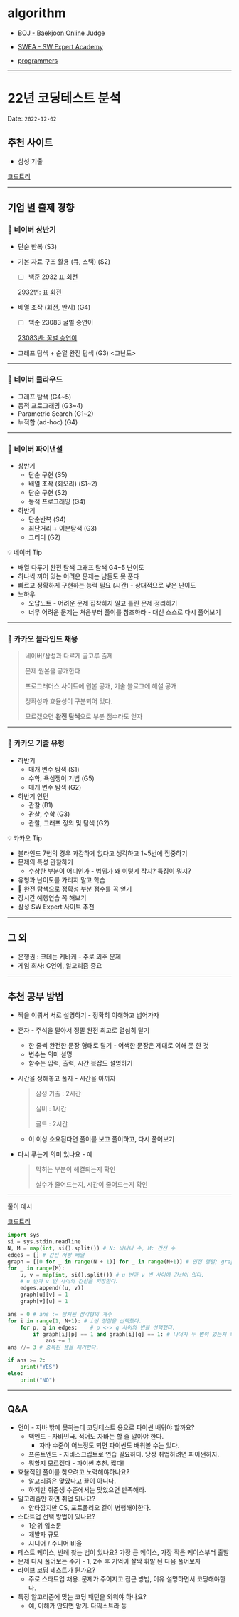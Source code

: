 # algorithm

- [BOJ - Baekjoon Online Judge](https://www.acmicpc.net/)

- [SWEA - SW Expert Academy](https://swexpertacademy.com/main/main.do)

- [programmers](https://school.programmers.co.kr/)

---
# 22년 코딩테스트 분석

Date: `2022-12-02`


## 추천 사이트

- 삼성 기출

[코드트리](https://www.codetree.ai/landing)

---

## 기업 별 출제 경향

### 📗 네이버 상반기

- 단순 반복 (S3)
- 기본 자료 구조 활용 (큐, 스택) (S2)
    - [ ]  백준 2932 표 회전
    
    [2932번: 표 회전](https://www.acmicpc.net/problem/2932)
    
- 배열 조작 (회전, 반사) (G4)
    - [ ]  백준 23083 꿀벌 승연이
    
    [23083번: 꿀벌 승연이](https://www.acmicpc.net/problem/23083)
    
- 그래프 탐색 + 순열 완전 탐색 (G3) <고난도>

---

### 📗 네이버 클라우드

- 그래프 탐색 (G4~5)
- 동적 프로그래밍 (G3~4)
- Parametric Search (G1~2)
- 누적합 (ad-hoc) (G4)

---

### 📗 네이버 파이낸셜

- 상반기
    - 단순 구현 (S5)
    - 배열 조작 (회오리) (S1~2)
    - 단순 구현 (S2)
    - 동적 프로그래밍 (G4)
- 하반기
    - 단순반복 (S4)
    - 최단거리 + 이분탐색 (G3)
    - 그리디 (G2)

<aside>
💡 네이버 Tip

- 배열 다루기 완전 탐색 그래프 탐색 G4~5 난이도
- 하나씩 끼어 있는 어려운 문제는 남들도 못 푼다
- 빠르고 정확하게 구현하는 능력 필요 (시간) - 상대적으로 낮은 난이도
- 노하우
    - 오답노트 - 어려운 문제 집착하지 말고 틀린 문제 정리하기
    - 너무 어려운 문제는 처음부터 풀이를 참조하라 - 대신 스스로 다시 풀어보기
</aside>

---

### 📙 카카오 블라인드 채용

> 네이버/삼성과 다르게 골고루 출제
> 
> 
> 문제 원본을 공개한다
> 
> 프로그래머스 사이트에 원본 공개, 기술 블로그에 해설 공개
> 
> 정확성과 효율성이 구분되어 있다.
> 
> 모르겠으면 **완전 탐색**으로 부분 점수라도 얻자
> 

---

### 📙 카카오 기출 유형

- 하반기
    - 매개 변수 탐색 (S1)
    - 수학, 욕심쟁이 기법 (G5)
    - 매개 변수 탐색 (G2)
- 하반기 인턴
    - 관찰 (B1)
    - 관찰, 수학 (G3)
    - 관찰, 그래프 정의 및 탐색 (G2)

<aside>
💡 카카오 Tip

- 블라인드 7번의 경우 과감하게 없다고 생각하고 1~5번에 집중하기
- 문제의 특성 관찰하기
    - 수상한 부분이 어디인가 - 범위가 왜 이렇게 작지? 특징이 뭐지?
- 유형과 난이도를 가리지 말고 학습
- 💫 완전 탐색으로 정확성 부분 점수를 꼭 얻기
- 장시간 예행연습 꼭 해보기
- 삼성 SW Expert 사이트 추천
</aside>

---

## 그 외

- 은행권 : 코테는 케바케 - 주로 외주 문제
- 게임 회사: C언어, 알고리즘 중요

---

## 추천 공부 방법

- 짝을 이뤄서 서로 설명하기 - 정확히 이해하고 넘어가자
- 혼자 - 주석을 달아서 정말 완전 최고로 열심히 달기
    - 한 줄씩 완전한 문장 형태로 달기 - 어색한 문장은 제대로 이해 못 한 것
    - 변수는 의미 설명
    - 함수는 입력, 출력, 시간 복잡도 설명하기
- 시간을 정해놓고 풀자 - 시간을 아끼자
    
    > 삼성 기출 : 2시간
    > 
    > 
    > 실버 : 1시간
    > 
    > 골드 : 2시간
    > 
    - 이 이상 소요된다면 풀이를 보고 풀이하고, 다시 풀어보기
- 다시 푸는게 의미 있나요 - 예
    
    > 막히는 부분이 해결되는지 확인
    > 
    > 
    > 실수가 줄어드는지, 시간이 줄어드는지 확인
    > 
    

---

풀이 예시

[코드트리](https://www.codetree.ai/frequent-problems/triangular-relationship/description)

```python
import sys
si = sys.stdin.readline
N, M = map(int, si().split()) # N: 바나나 수, M: 간선 수
edges = [] # 간선 저장 배열
graph = [[0 for _ in range(N + 1)] for _ in range(N+1)] # 인접 행렬; graph[i][j] = 1 이라면, i 와 j 사이에 간선이 존재한다.
for _ in range(M):
	u, v = map(int, si().split()) # u 번과 v 번 사이에 간선이 있다.
	# u 번과 v 번 사이의 간선을 저장한다.
	edges.append((u, v))
	graph[u][v] = 1
	graph[v][u] = 1

ans = 0 # ans := 탐지된 삼각형의 개수
for i in range(1, N+1): # i번 정점을 선택했다.
	for p, q in edges:    # p <-> q 사이의 변을 선택했다.
		if graph[i][p] == 1 and graph[i][q] == 1: # 나머지 두 변이 있는지 확인한다.
			ans += 1
ans //= 3 # 중복된 셈을 제거한다.

if ans >= 2:
	print("YES")
else:
	print("NO")
```

---

## Q&A

- 언어 - 자바 밖에 못하는데 코딩테스트 용으로 파이썬 배워야 할까요?
    - 백엔드 - 자바민국. 적어도 자바는 할 줄 알아야 한다.
        - 자바 수준이 어느정도 되면 파이썬도 배워볼 수는 있다.
    - 프론트엔드 - 자바스크립트로 연습 필요하다. 당장 취업하려면 파이썬하자.
    - 뭐할지 모르겠다 - 파이썬 추천. 짧다!
- 효율적인 풀이를 찾으려고 노력해야하나요?
    - 알고리즘은 맞았다고 끝이 아니다.
    - 하지만 취준생 수준에서는 맞았으면 만족해라.
- 알고리즘만 하면 취업 되나요?
    - 안타깝지만 CS, 포트폴리오 같이 병행해야한다.
- 스타트업 선택 방법이 있나요?
    - 1순위 입소문
    - 개발자 규모
    - 시니어 / 주니어 비율
- 테스트 케이스, 반례 찾는 법이 있나요? 가장 큰 케이스, 가장 작은 케이스부터 출발
- 문제 다시 풀어보는 주기 - 1, 2주 후 기억이 살짝 휘발 된 다음 풀어보자
- 라이브 코딩 테스트가 뭔가요?
    - 주로 스타트업 채용. 문제가 주어지고 접근 방법, 이유 설명하면서 코딩해야한다.
- 특정 알고리즘에 맞는 코딩 패턴을 외워야 하나요?
    - 예, 이해가 안되면 암기. 다익스트라 등
